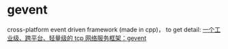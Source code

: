 # gevent
cross-platform event driven framework (made in cpp)， to get detail: [一个工业级、跨平台、轻量级的 tcp 网络服务框架：gevent ](https://www.cnblogs.com/goodcitizen/p/12349909.html)
